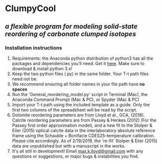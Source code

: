 # ClumpyCool
## _a flexible program for modeling solid-state reordering of carbonate clumped isotopes_
### Installation instructions
1. Requirements: the Anaconda python distribution of python3 has all the packages and dependencies you'll need. Get it [here](https://www.anaconda.com/download/). Make sure to download & install python 3.x!
2. Keep the two python files (.py) in the same folder. Your T-t path files need not be.
3. We recommend ensuring all folder names in your file path have __no spaces__
4. Run the 'General_reordering_model.py' script in Terminal (Mac), the Anaconda Command Prompt (Mac & PC), or Spyder (Mac & PC)
5. Import your T-t path using the included template as a guide. Only the first two columns of the spreadsheet will be read by the script.
6. Dolomite reordering parameters are from Lloyd et al., GCA, (2018). Calcite reordering parameters are from Passey & Henkes (2012) (For the Passey first order approximation model), and a new fit to the Stolper & Eiler (2015) optical calcite data in the interlaboratory absolute reference frame using the Schauble + Bonifacie CDES25–temperature calibration. Please cite accordingly. As of 2/19/2019, the 're-fit' Stolper & Eiler (2015) data are unpublished but with a manuscript in the works.
7. It's all still in development! Email max.k.lloyd@gmail.com with any questions or suggestions, or major bugs & instabilities you find.

